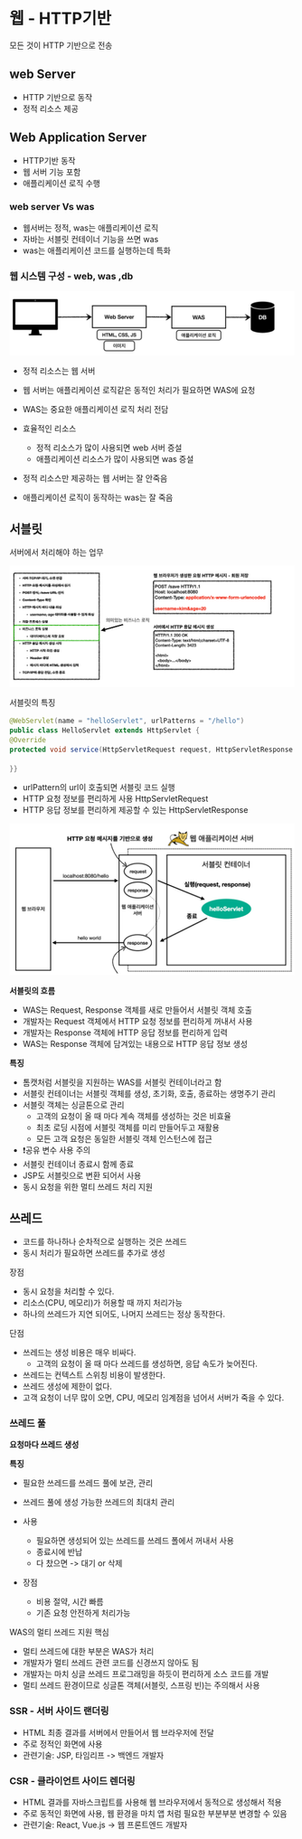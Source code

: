 # 웹 - HTTP기반

모든 것이 HTTP 기반으로 전송

## web Server

* HTTP 기반으로 동작
* 정적 리소스 제공

## Web Application Server

* HTTP기반 동작
* 웹 서버 기능 포함
* 애플리케이션 로직 수행

### web server Vs was

* 웹서버는 정적, was는 애플리케이션 로직
* 자바는 서블릿 컨테이너 기능을 쓰면 was
* was는 애플리케이션 코드를 실행하는데 특화

### 웹 시스템 구성 - web, was ,db

![alt text](image.png)

* 정적 리소스는 웹 서버
* 웹 서버는 애플리케이션 로직같은 동적인 처리가 필요하면 WAS에 요청
* WAS는 중요한 애플리케이션 로직 처리 전담
* 효율적인 리소스
    * 정적 리소스가 많이 사용되면 web 서버 증설
    * 애플리케이션 리소스가 많이 사용되면 was 증설

* 정적 리소스만 제공하는 웹 서버는 잘 안죽음
* 애플리케이션 로직이 동작하는 was는 잘 죽음


## 서블릿

서버에서 처리해야 하는 업무

![alt text](image-1.png)

서블릿의 특징

~~~java
@WebServlet(name = "helloServlet", urlPatterns = "/hello")
public class HelloServlet extends HttpServlet {
@Override
protected void service(HttpServletRequest request, HttpServletResponse response){

}}
~~~

* urlPattern의 url이 호출되면 서블릿 코드 실행
* HTTP 요청 정보를 편리하게 사용  HttpServletRequest
*  HTTP 응답 정보를 편리하게 제공할 수 있는 HttpServletResponse

![alt text](image-2.png)

**서블릿의 흐름**

* WAS는 Request, Response 객체를 새로 만들어서 서블릿 객체 호출
* 개발자는 Request 객체에서 HTTP 요청 정보를 편리하게 꺼내서 사용
* 개발자는 Response 객체에 HTTP 응답 정보를 편리하게 입력
* WAS는 Response 객체에 담겨있는 내용으로 HTTP 응답 정보 생성

**특징**

* 톰캣처럼 서블릿을 지원하는 WAS를 서블릿 컨테이너라고 함
* 서블릿 컨테이너는 서블릿 객체를 생성, 초기화, 호출, 종료하는 생명주기 관리
* 서블릿 객체는 싱글톤으로 관리
    * 고객의 요청이 올 때 마다 계속 객체를 생성하는 것은 비효율
    * 최초 로딩 시점에 서블릿 객체를 미리 만들어두고 재활용
    * 모든 고객 요청은 동일한 서블릿 객체 인스턴스에 접근
* ❗️공유 변수 사용 주의
* 서블릿 컨테이너 종료시 함께 종료
* JSP도 서블릿으로 변환 되어서 사용
* 동시 요청을 위한 멀티 쓰레드 처리 지원

## 쓰레드

* 코드를 하나하나 순차적으로 실행하는 것은 쓰레드
* 동시 처리가 필요하면 쓰레드를 추가로 생성

장점
* 동시 요청을 처리할 수 있다.
* 리소스(CPU, 메모리)가 허용할 때 까지 처리가능
* 하나의 쓰레드가 지연 되어도, 나머지 쓰레드는 정상 동작한다.


단점
* 쓰레드는 생성 비용은 매우 비싸다.
    * 고객의 요청이 올 때 마다 쓰레드를 생성하면, 응답 속도가 늦어진다.
* 쓰레드는 컨텍스트 스위칭 비용이 발생한다.
* 쓰레드 생성에 제한이 없다.
* 고객 요청이 너무 많이 오면, CPU, 메모리 임계점을 넘어서 서버가 죽을 수 있다.

### 쓰레드 풀
**요청마다 쓰레드 생성**

**특징**

* 필요한 쓰레드를 쓰레드 풀에 보관, 관리
* 쓰레드 풀에 생성 가능한 쓰레드의 최대치 관리

* 사용
    * 필요하면 생성되어 있는 쓰레드를 쓰레드 폴에서 꺼내서 사용
    * 종료시에 반납
    * 다 찼으면 -> 대기 or 삭제

* 장점
    * 비용 절약, 시간 빠름
    * 기존 요청 안전하게 처리가능


WAS의 멀티 쓰레드 지원
핵심
* 멀티 쓰레드에 대한 부분은 WAS가 처리
* 개발자가 멀티 쓰레드 관련 코드를 신경쓰지 않아도 됨
* 개발자는 마치 싱글 쓰레드 프로그래밍을 하듯이 편리하게 소스 코드를 개발
* 멀티 쓰레드 환경이므로 싱글톤 객체(서블릿, 스프링 빈)는 주의해서 사용


### SSR - 서버 사이드 랜더링

* HTML 최종 결과를 서버에서 만들어서 웹 브라우저에 전달
* 주로 정적인 화면에 사용
* 관련기술: JSP, 타임리프 -> 백엔드 개발자

### CSR - 클라이언트 사이드 렌더링
* HTML 결과를 자바스크립트를 사용해 웹 브라우저에서 동적으로 생성해서 적용
* 주로 동적인 화면에 사용, 웹 환경을 마치 앱 처럼 필요한 부분부분 변경할 수 있음
* 관련기술: React, Vue.js -> 웹 프론트엔드 개발자